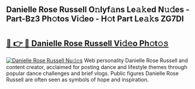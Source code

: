 ## Danielle Rose Russell O𝚗lyf𝚊ns Le𝚊𝚔ed N𝚞𝚍es - Part-Bz3 Ph𝚘tos Vi𝚍eo - H𝚘t Part Le𝚊𝚔s ZG7Dl

# <h2><a href="http://hfaezq.feru.top/?c=Danielle+Rose+Russell">🔗 👉 🔴 Danielle Rose Russell Vi𝚍𝚎o Ph𝚘t𝚘𝚜</a></h2>

[![Danielle Rose Russell Nu𝚍𝚎s](https://i.imgur.com/0TWrTi3.gif)](http://hfaezq.feru.top/?c=Danielle+Rose+Russell)
Web personality Danielle Rose Russell and content creator, acclaimed for posting dance and lifestyle themes through popular dance challenges and brief vlogs. Public figures Danielle Rose Russell are often seen as symbols of hope and inspiration. 
